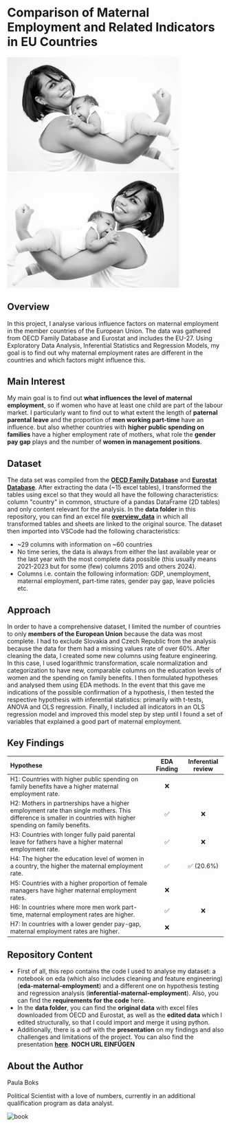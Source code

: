 # Comparison of Maternal Employment and Related Indicators in EU Countries

<img src="images/mama.jpg" alt="Mother and Child" width="400"/>  <img src="images/mama2.png" alt="Mother and Child" width="400"/>

## Overview
In this project, I analyse various influence factors on maternal employment in the member countries of the European Union. The data was gathered from OECD Family Database and Eurostat and includes the EU-27. Using Exploratory Data Analysis, Inferential Statistics and Regression Models, my goal is to find out why maternal employment rates are different in the countries and which factors might influence this.

## Main Interest
My main goal is to find out **what influences the level of maternal employment**, so if women who have at least one child are part of the labour market. I particularly want to find out to what extent the length of **paternal parental leave** and the proportion of **men working part-time** have an influence. but also whether countries with **higher public spending on families** have a higher employment rate of mothers, what role the **gender pay gap** plays and the number of **women in management positions**.

## Dataset
The data set was compiled from the [**OECD Family Database**](https://www.oecd.org/en/data/datasets/oecd-family-database.html) and [**Eurostat Database**](https://ec.europa.eu/eurostat/web/main/data/database). After extracting the data (~15 excel tables), I transformed the tables using excel so that they would all have the following characteristics: column "country" in common, structure of a pandas DataFrame (2D tables) and only content relevant for the analysis. In the **data folder** in this repository, you can find an excel file [**overview_data**](data/overview_data.xlsx) in which all transformed tables and sheets are linked to the original source. The dataset then imported into VSCode had the following characteristics:
- ~29 columns with information on ~60 countries
- No time series, the data is always from either the last available year or the last year with the most complete data possible (this usually means 2021-2023 but for some (few) columns 2015 and others 2024).
- Columns i.e. contain the following information: GDP, unemployment, maternal employment, part-time rates, gender pay gap, leave policies etc.

## Approach
In order to have a comprehensive dataset, I limited the number of countries to only **members of the European Union** because the data was most complete. I had to exclude Slovakia and Czech Republic from the analysis because the data for them had a missing values rate of over 60%.
After cleaning the data, I created some new columns using feature engineering. In this case, I used logarithmic transformation, scale normalization and categorization to have new, comparable columns on the education levels of women and the spending on family benefits.
I then formulated hypotheses and analysed them using EDA methods. In the event that this gave me indications of the possible confirmation of a hypothesis, I then tested the respective hypothesis with inferential statistics: primarily with t-tests, ANOVA and OLS regression.
Finally, I included all indicators in an OLS regression model and improved this model step by step until I found a set of variables that explained a good part of maternal employment.

## Key Findings
| Hypothese    | EDA Finding | Inferential review     |
|:---------|:-------:|:----------:|
| H1: Countries with higher public spending on family benefits have a higher maternal employment rate.    | ❌    |    |
| H2: Mothers in partnerships have a higher employment rate than single mothers. This difference is smaller in countries with higher spending on family benefits.     | ✅    | ❌  |
| H3: Countries with longer fully paid parental leave for fathers have a higher maternal employment rate. | ✅     | ❌  |
| H4: The higher the education level of women in a country, the higher the maternal employment rate.    | ✅     | ✅ (20.6%)   |
| H5: Countries with a higher proportion of female managers have higher maternal employment rates.     | ❌    |   |
| H6: In countries where more men work part-time, maternal employment rates are higher. | ✅     | ❌  |
| H7: In countries with a lower gender pay-gap, maternal employment rates are higher. | ❌    |   |




## Repository Content
- First of all, this repo contains the code I used to analyse my dataset: a notebook on eda (which also includes cleaning and feature engineering) (**eda-maternal-employment**) and a different one on hypothesis testing and regression analysis (**inferential-maternal-employment**). Also, you can find the **requirements for the code** here.
- In the **data folder**, you can find the **original data** with excel files downloaded from OECD and Eurostat, as well as the **edited data** which I edited structurally, so that I could import and merge it using python.
- Additionally, there is a odf with the **presentation** on my findings and also challenges and limitations of the project. You can also find the presentation [**here**]("https://").
**NOCH URL EINFÜGEN**

## About the Author
Paula Boks

Political Scientist with a love of numbers, currently in an additional qualification program as data analyst.

![book](images/book.jpg)